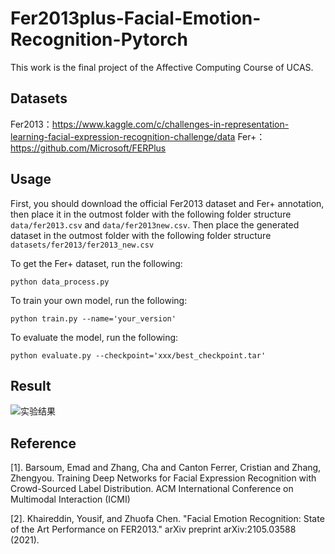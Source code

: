 # Fer2013plus-Facial-Emotion-Recognition-Pytorch
This work is the final project of the Affective Computing Course of UCAS.

## Datasets
Fer2013：https://www.kaggle.com/c/challenges-in-representation-learning-facial-expression-recognition-challenge/data
Fer+：https://github.com/Microsoft/FERPlus

## Usage
First, you should download the official Fer2013 dataset and Fer+ annotation, then place it in the outmost folder with the following folder structure `data/fer2013.csv` and `data/fer2013new.csv`. Then place the generated dataset in the outmost folder with the following folder structure `datasets/fer2013/fer2013_new.csv`

To get the Fer+ dataset, run the following:
```
python data_process.py
```

To train your own model, run the following:
```
python train.py --name='your_version'
```

To evaluate the model, run the following:
```
python evaluate.py --checkpoint='xxx/best_checkpoint.tar'
```

## Result
![实验结果](https://img1.imgtp.com/2023/06/05/xOPjHrZN.png)

## Reference
[1]. Barsoum, Emad and Zhang, Cha and Canton Ferrer, Cristian and Zhang, Zhengyou. Training Deep Networks for Facial Expression Recognition with Crowd-Sourced Label Distribution. ACM International Conference on Multimodal Interaction (ICMI)

[2]. Khaireddin, Yousif, and Zhuofa Chen. "Facial Emotion Recognition: State of the Art Performance on FER2013." arXiv preprint arXiv:2105.03588 (2021).


